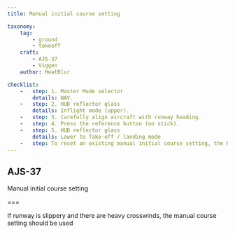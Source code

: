 ```yaml
---
title: Manual initial course setting

taxonomy:
    tag:
        - ground
        - takeoff
    craft:
        - AJS-37
        - Viggen
    author: HeatBlur

checklist:
    -   step: 1. Master Mode selector 
        details: NAV. 
    -   step: 2. HUD reflector glass 
        details: Inflight mode (upper). 
    -   step: 3. Carefully align aircraft with runway heading. 
    -   step: 4. Press the reference button (on stick). 
    -   step: 5. HUD reflector glass 
        details: Lower to Take-off / landing mode 
    -   step: To reset an existing manual initial course setting, the Master Mode selector needs to be cycled (NAV – BER – NAV). Does also apply if the pilot desires an automatic setting of the initial course.
---
```


## AJS-37 
Manual initial course setting

===

If runway is slippery and there are heavy crosswinds, the manual course setting should be used
